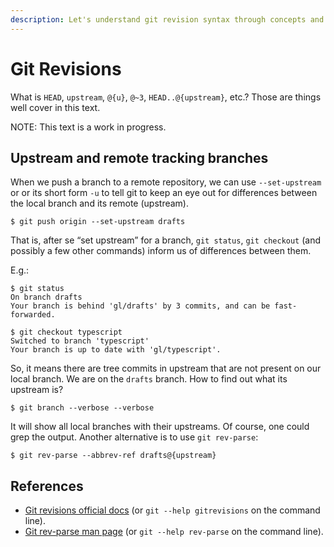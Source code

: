 ```yaml
---
description: Let's understand git revision syntax through concepts and practical examples of real life situations.
---
```


# Git Revisions

What is `HEAD`, `upstream`, `@{u}`, `@~3`, `HEAD..@{upstream}`, etc.? Those are things well cover in this text.

NOTE: This text is a work in progress.

## Upstream and remote tracking branches

When we push a branch to a remote repository, we can use `--set-upstream` or or its short form `-u` to tell git to keep an eye out for differences between the local branch and its remote (upstream).

```shell-session
$ git push origin --set-upstream drafts
```

That is, after se “set upstream” for a branch, `git status`, `git checkout` (and possibly a few other commands) inform us of differences between them.

E.g.:

```shell-session
$ git status
On branch drafts
Your branch is behind 'gl/drafts' by 3 commits, and can be fast-forwarded.

$ git checkout typescript 
Switched to branch 'typescript'
Your branch is up to date with 'gl/typescript'.
```

So, it means there are tree commits in upstream that are not present on our local branch.
We are on the `drafts` branch.
How to find out what its upstream is?

```shell-session
$ git branch --verbose --verbose
```

It will show all local branches with their upstreams.
Of course, one could grep the output.
Another alternative is to use `git rev-parse`:

```shell-session
$ git rev-parse --abbrev-ref drafts@{upstream}
```

## References

- [Git revisions official docs](https://mirrors.edge.kernel.org/pub/software/scm/git/docs/gitrevisions.html) (or `git --help gitrevisions` on the command line).
- [Git rev-parse man page](https://mirrors.edge.kernel.org/pub/software/scm/git/docs/git-rev-parse.html) (or `git --help rev-parse` on the command line).
